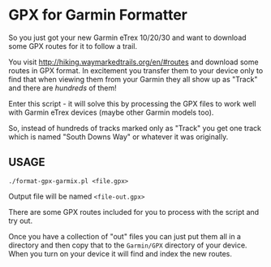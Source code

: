 GPX for Garmin Formatter
========================

So you just got your new Garmin eTrex 10/20/30 and want to download some GPX routes
for it to follow a trail.

You visit http://hiking.waymarkedtrails.org/en/#routes and download some routes in GPX format. In excitement you transfer them to your device only to find that when viewing them from your Garmin they all show up as "Track" and there are _hundreds_ of them!

Enter this script - it will solve this by processing the GPX files to work well
with Garmin eTrex devices (maybe other Garmin models too).

So, instead of hundreds of tracks marked only as "Track" you get one track which
is named "South Downs Way" or whatever it was originally.

## USAGE

    ./format-gpx-garmix.pl <file.gpx>

Output file will be named `<file-out.gpx>`

There are some GPX routes included for you to process with the script and try out.

Once you have a collection of "out" files you can just put them all in a directory and then copy that to the `Garmin/GPX` directory of your device. When you turn on your device it will find and index the new routes.
